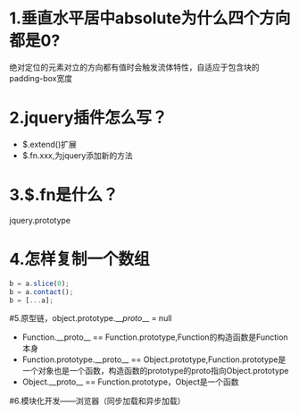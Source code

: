 # 1.垂直水平居中absolute为什么四个方向都是0?

绝对定位的元素对立的方向都有值时会触发流体特性，自适应于包含块的padding-box宽度

# 2.jquery插件怎么写？

* $.extend\(\)扩展
* $.fn.xxx,为jquery添加新的方法

# 3.$.fn是什么？

jquery.prototype

# 4.怎样复制一个数组

```js
b = a.slice(0);
b = a.contact();
b = [...a];
```

#5.原型链，object.prototype.\_\__proto_\_\_ = null
* Function.\_\_proto\_\_ == Function.prototype,Function的构造函数是Function本身
* Function.prototype.\_\_proto\_\_ == Object.prototype,Function.prototype是一个对象也是一个函数，构造函数的prototype的proto指向Object.prototype
* Object.\_\_proto\_\_ == Function.prototype，Object是一个函数

#6.模块化开发——浏览器（同步加载和异步加载）
